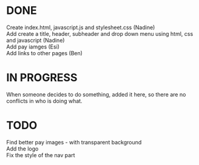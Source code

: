 # DONE
Create index.html, javascript.js and stylesheet.css (Nadine) <br>
Add create a title, header, subheader and drop down menu using html, css and javascript (Nadine) <br>
Add pay iamges (Esi) <br>
Add links to other pages (Ben) <br>

# IN PROGRESS
When someone decides to do something, added it here, so there are no conflicts in who is doing what.

# TODO
Find better pay images - with transparent background <br>
Add the logo <br>
Fix the style of the nav part <br>

